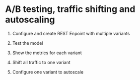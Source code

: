 # A/B testing, traffic shifting and autoscaling

1. Configure and create REST Enpoint with multiple variants

2. Test the model

3. Show the metrics for each variant

4. Shift all traffic to one variant

5. Configure one variant to autoscale
